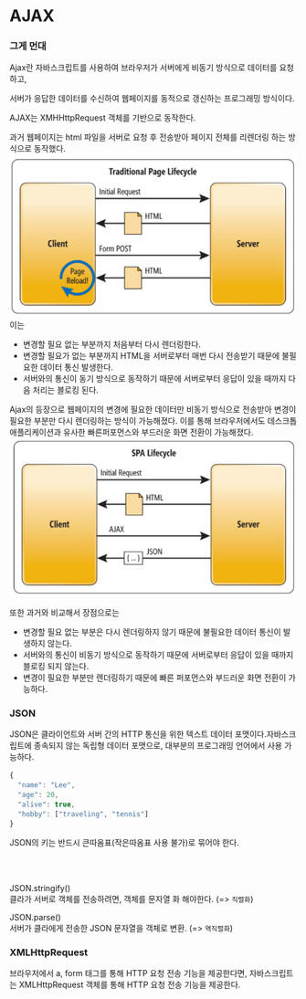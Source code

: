# AJAX

### 그게 먼대

Ajax란 자바스크립트를 사용하여 브라우저가 서버에게 비동기 방식으로 데이터를 요청하고,

서버가 응답한 데이터를 수신하여 웹페이지를 동적으로 갱신하는 프로그래밍 방식이다.

AJAX는 XMHHttpRequest 객체를 기반으로 동작한다.

과거 웹페이지는 html 파일을 서버로 요청 후 전송받아 페이지 전체를 리렌더링 하는 방식으로 동작했다.
![Alt text](image.png)
이는

- 변경할 필요 없는 부분까지 처음부터 다시 렌더링한다.
- 변경할 필요가 없는 부분까지 HTML을 서버로부터 매번 다시 전송받기 때문에 불필요한 데이터 통신 발생한다.
- 서버와의 통신이 동기 방식으로 동작하기 때문에 서버로부터 응답이 있을 때까지 다음 처리는 블로킹 된다.

Ajax의 등장으로 웹페이지의 변경에 필요한 데이터만 비동기 방식으로 전송받아 변경이 필요한 부분만 다시 렌더링하는 방식이 가능해졌다. 이를 통해 브라우저에서도 데스크톱 애플리케이션과 유사한 빠른퍼포먼스와 부드러운 화면 전환이 가능해졌다.
![Alt text](image-1.png)

또한 과거와 비교해서 장점으로는

- 변경할 필요 없는 부분은 다시 렌더링하지 않기 때문에 불필요한 데이터 통신이 발생하지 않는다.
- 서버와의 통신이 비동기 방식으로 동작하기 때문에 서버로부터 응답이 있을 때까지 블로킹 되지 않는다.
- 변경이 필요한 부분만 렌더링하기 때문에 빠른 퍼포먼스와 부드러운 화면 전환이 가능하다.

### JSON

JSON은 클라이언트와 서버 간의 HTTP 통신을 위한 텍스트 데이터 포맷이다.자바스크립트에 종속되지 않는 독립형 데이터 포맷으로, 대부분의 프로그래밍 언어에서 사용 가능하다.

```js
{
  "name": "Lee",
  "age": 20,
  "alive": true,
  "hobby": ["traveling", "tennis"]
}​
```

JSON의 키는 반드시 큰따옴표(작은따옴표 사용 불가)로 묶어야 한다.

<br>
<br>

JSON.stringify() <br>
클라가 서버로 객체를 전송하려면, 객체를 문자열 화 해야한다. (=> `직렬화`)

JSON.parse() <br>서버가 클라에게 전송한 JSON 문자열을 객체로 변환. (=> `역직렬화`)

### XMLHttpRequest

브라우저에서 a, form 태그를 통해 HTTP 요청 전송 기능을 제공한다면, 자바스크립트는 XMLHttpRequest 객체를 통해 HTTP 요청 전송 기능을 제공한다.

```js

```
